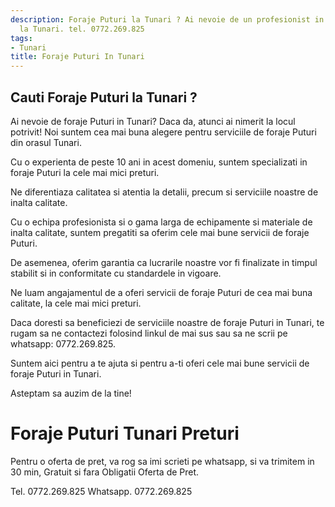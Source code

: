 ```yaml
---
description: Foraje Puturi la Tunari ? Ai nevoie de un profesionist in Foraje Puturi
  la Tunari. tel. 0772.269.825
tags:
- Tunari
title: Foraje Puturi In Tunari
---
```



## Cauti Foraje Puturi la Tunari ?


Ai nevoie de foraje Puturi in Tunari? Daca da, atunci ai nimerit la locul potrivit! Noi suntem cea mai buna alegere pentru serviciile de foraje Puturi din orasul Tunari. 

Cu o experienta de peste 10 ani in acest domeniu, suntem specializati in foraje Puturi la cele mai mici preturi. 

Ne diferentiaza calitatea si atentia la detalii, precum si serviciile noastre de inalta calitate. 

Cu o echipa profesionista si o gama larga de echipamente si materiale de inalta calitate, suntem pregatiti sa oferim cele mai bune servicii de foraje Puturi. 

De asemenea, oferim garantia ca lucrarile noastre vor fi finalizate in timpul stabilit si in conformitate cu standardele in vigoare. 

Ne luam angajamentul de a oferi servicii de foraje Puturi de cea mai buna calitate, la cele mai mici preturi. 

Daca doresti sa beneficiezi de serviciile noastre de foraje Puturi in Tunari, te rugam sa ne contactezi folosind linkul de mai sus sau sa ne scrii pe whatsapp: 0772.269.825. 

Suntem aici pentru a te ajuta si pentru a-ti oferi cele mai bune servicii de foraje Puturi in Tunari. 

Asteptam sa auzim de la tine!

# Foraje Puturi Tunari Preturi
Pentru o oferta de pret, va rog sa imi scrieti pe whatsapp, si va trimitem in 30 min, Gratuit si fara Obligatii Oferta de Pret.

Tel. 0772.269.825
Whatsapp. 0772.269.825